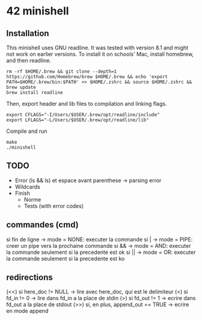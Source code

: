 # 42 minishell
## Installation
This minishell uses GNU readline. It was tested with version 8.1 and might not work on earlier versions.
To install it on schools' Mac, install homebrew, and then readline.
```
rm -rf $HOME/.brew && git clone --depth=1 https://github.com/Homebrew/brew $HOME/.brew && echo 'export PATH=$HOME/.brew/bin:$PATH' >> $HOME/.zshrc && source $HOME/.zshrc && brew update
brew install readline
```
Then, export header and lib files to compilation and linking flags.
```
export CFLAGS="-I/Users/$USER/.brew/opt/readline/include"
export LFLAGS="-L/Users/$USER/.brew/opt/readline/lib"
```
Compile and run
```
make
./minishell
```
## TODO
- Error (ls && ls) et espace avant parenthese -> parsing error
- Wildcards
- Finish
	- Norme
	- Tests (with error codes)

## commandes (cmd)
si fin de ligne -> mode = NONE: executer la commande
si | -> mode = PIPE: creer un pipe vers la prochaine commande
si && -> mode = AND: executer la commande seulement si la precedente est ok
si || -> mode = OR: executer la commande seulement si la precedente est ko

## redirections
(<<) si here\_doc != NULL -> lire avec here\_doc, qui est le delimiteur
(<) si fd_in != 0 -> lire dans fd_in a la place de stdin
(>) si fd_out != 1 -> ecrire dans fd_out a la place de stdout
(>>) si, en plus, append\_out == TRUE -> ecrire en mode append
